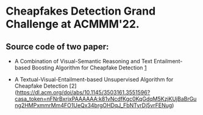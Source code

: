 # Cheapfakes Detection Grand Challenge at ACMMM'22.

## Source code of two paper:
- A Combination of Visual-Semantic Reasoning and Text Entailment-based Boosting Algorithm for Cheapfake Detection [1](https://dl.acm.org/doi/abs/10.1145/3503161.3551595?casa_token=tPmLZPuPu9gAAAAA:EOoz9VKCExE5fwwS4EDLCbwEppuq4tXenA-37fgXuiuyTm8FfwI0b0x3cVCh5uihiHVVE13LtjhLwA)

- A Textual-Visual-Entailment-based Unsupervised Algorithm for Cheapfake Detection [2] (https://dl.acm.org/doi/abs/10.1145/3503161.3551596?casa_token=nFNrBxrjxPAAAAAA:k81vNcdfKgc0KqGdqM5KzjKUjBaBrGung2HMPxmmrMm4FO1UeQx34brgOHDqJ_FbNTyrDj5vrFENug)

